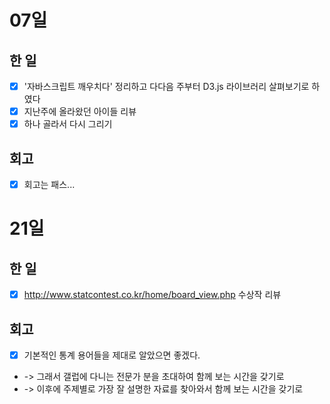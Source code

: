 # 07일

## 한 일
* [x] '자바스크립트 깨우치다' 정리하고 다다음 주부터 D3.js 라이브러리 살펴보기로 하였다
* [x] 지난주에 올라왔던 아이들 리뷰
* [x] 하나 골라서 다시 그리기 
## 회고
* [x] 회고는 패스...


# 21일
## 한 일
* [x] http://www.statcontest.co.kr/home/board_view.php 수상작 리뷰
## 회고
* [x] 기본적인 통계 용어들을 제대로 알았으면 좋겠다.
 * -> 그래서 갤럽에 다니는 전문가 분을 초대하여 함께 보는 시간을 갖기로
 * -> 이후에 주제별로 가장 잘 설명한 자료를 찾아와서 함께 보는 시간을 갖기로

